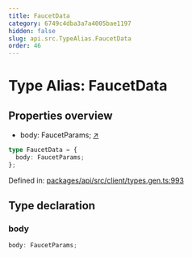 ```yaml
---
title: FaucetData
category: 6749c4dba3a7a4005bae1197
hidden: false
slug: api.src.TypeAlias.FaucetData
order: 46
---
```


# Type Alias: FaucetData

## Properties overview

- body:  FaucetParams; [↗](#body)

```ts
type FaucetData = {
  body: FaucetParams;
};
```

Defined in: [packages/api/src/client/types.gen.ts:993](https://github.com/zkcloudworker/minatokens-lib/blob/main/packages/api/src/client/types.gen.ts#L993)

## Type declaration

### body

```ts
body: FaucetParams;
```
